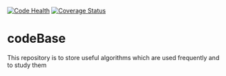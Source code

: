 [![Code Health](https://landscape.io/github/HackersUOP/codeBase/master/landscape.svg?style=flat)](https://landscape.io/github/HackersUOP/codeBase/master)
[![Coverage Status](https://coveralls.io/repos/github/HackersUOP/codeBase/badge.svg?branch=master)](https://coveralls.io/github/HackersUOP/codeBase?branch=master)
# codeBase
This repository is to store useful algorithms which are used frequently and to study them
